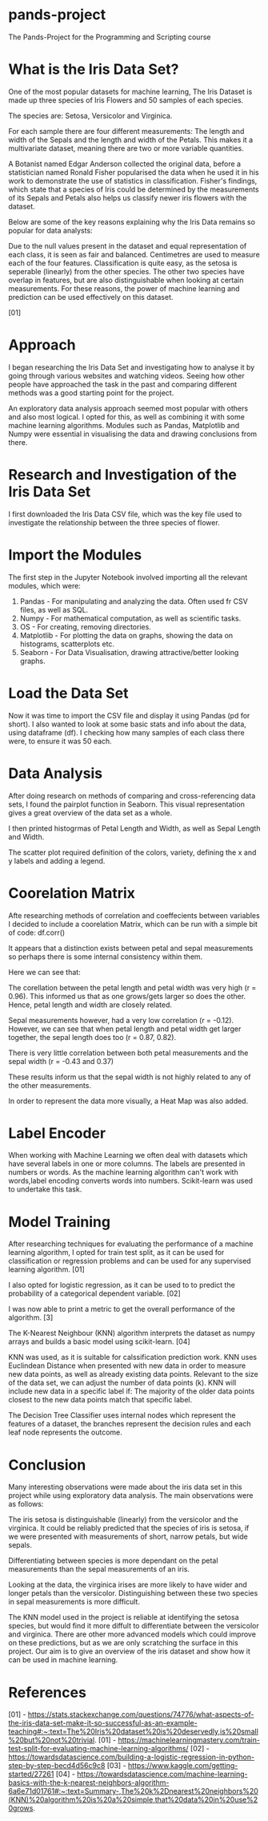 # pands-project
The Pands-Project for the Programming and Scripting course

# What is the Iris Data Set?

One of the most popular datasets for machine learning, The Iris Dataset is made up three species of Iris Flowers and 50 samples of each species.

The species are: Setosa, Versicolor and Virginica.

For each sample there are four different measurements:  The length and width of the Sepals and the length and width of the Petals.  This makes it a multivariate dataset, meaning there are two or more variable quantities.

A Botanist named Edgar Anderson collected the original data, before a statistician named Ronald Fisher popularised the data when he used it in his work to demonstrate the use of statistics in classification.  Fisher's findings, which state that a species of Iris could be determined by the measurements of its Sepals and Petals also helps us classify newer iris flowers with the dataset.

Below are some of the key reasons explaining why the Iris Data remains so popular for data analysts:

Due to the null values present in the dataset and equal representation of each class, it is seen as fair and balanced.  Centimetres are used to measure each of the four features.  Classification is quite easy, as the setosa is seperable (linearly) from the other species.  The other two species have overlap in features, but are also distinguishable when looking at certain measurements.  For these reasons, the power of machine learning and prediction can be used effectively on this dataset.  


[01]

# Approach

I began researching the Iris Data Set and investigating how to analyse it by going through various websites and watching videos. Seeing how other people have approached the task in the past and comparing different methods was a good starting point for the project.

An exploratory data analysis approach seemed most popular with others and also most logical.  I opted for this, as well as combining it with some machine learning algorithms.  Modules such as Pandas, Matplotlib and Numpy were essential in visualising the data and drawing conclusions from there. 

# Research and Investigation of the Iris Data Set

I first downloaded the Iris Data CSV file, which was the key file used to investigate the relationship between the three species of flower. 

# Import the Modules

The first step in the Jupyter Notebook involved importing all the relevant modules, which were:

1) Pandas - For manipulating and analyzing the data. Often used fr CSV files, as well as SQL.
2) Numpy - For mathematical computation, as well as scientific tasks.
3) OS - For creating, removing directories.
4) Matplotlib - For plotting the data on graphs, showing the data on histograms, scatterplots etc.
5) Seaborn - For Data Visualisation, drawing attractive/better looking graphs.

# Load the Data Set

Now it was time to import the CSV file and display it using Pandas (pd for short).
I also wanted to look at some basic stats and info about the data, using dataframe (df).
I checking how many samples of each class there were, to ensure it was 50 each.

# Data Analysis

After doing research on methods of comparing and cross-referencing data sets, I found the pairplot function in Seaborn.  This visual representation gives a great overview of the data set as a whole. 

I then printed histogrmas of Petal Length and Width, as well as Sepal Length and Width.  

The scatter plot required definition of the colors, variety, defining the x and y labels and adding a legend.

# Coorelation Matrix

Afte researching methods of correlation and coeffecients between variables I decided to include a coorelation Matrix, which can be run with a simple bit of code: df.corr() 

It appears that a distinction exists between petal and sepal measurements so perhaps there is some internal consistency within them. 

Here we can see that:

The corellation between the petal length and petal width was very high (r = 0.96).  This informed us that as one grows/gets larger so does the other.  Hence, petal length and width are closely related.

Sepal measurements however, had a very low correlation (r = -0.12).  However, we can see that when petal length and petal width get larger together, the sepal length does too (r = 0.87, 0.82).

There is very little correlation between both petal measurements and the sepal width (r = -0.43 and 0.37)

These results inform us that the sepal width is not highly related to any of the other measurements. 

In order to represent the data more visually, a Heat Map was also added.

# Label Encoder

When working with Machine Learning we often deal with datasets which have several labels in one or more columns.  The labels are presented in numbers or words.  As the machine learning algorithm can't work with words,label encoding converts words into numbers.  Scikit-learn was used to undertake this task.

# Model Training

After researching techniques for evaluating the performance of a machine learning algorithm, I opted for train test split, as it can be used for classification or regression problems and can be used for any supervised learning algorithm. [01]

I also opted for logistic regression, as it can be used to to predict the probability of a categorical dependent variable. [02]

I was now able to print a metric to get the overall performance of the algorithm.  [3]

The K-Nearest Neighbour (KNN) algorithm interprets the dataset as numpy arrays and builds a basic model using scikit-learn.  [04]

KNN was used, as it is suitable for calssification prediction work.  KNN uses Euclindean Distance when presented with new data in order to measure new data points, as well as already existing data points.  Relevant to the size of the data set, we can adjust the number of data points (k).  KNN will include new data in a specific label if: The majority of the older data points closest to the new data points match that specific label.

The Decision Tree Classifier uses internal nodes which represent the features of a dataset, the branches represent the decision rules and each leaf node represents the outcome.






# Conclusion

Many interesting observations were made about the iris data set in this project while using exploratory data analysis.  The main observations were as follows:

The iris setosa is distinguishable (linearly) from the versicolor and the virginica.
It could be reliably predicted that the species of iris is setosa, if we were presented with measurements of short, narrow petals, but wide sepals.

Differentiating between species is more dependant on the petal measurements than the sepal measurements of an iris.

Looking at the data, the virginica irises are more likely to have wider and longer petals than the versicolor.
Distinguishing between these two species in sepal measurements is more difficult.

The KNN model used in the project is reliable at identifying the setosa species, but would find it more diffult to differentiate between the versicolor and virginica. There are other more advanced models which could improve on these predictions, but as we are only scratching the surface in this project.  Our aim is to give an overview of the iris dataset and show how it can be used in machine learning.

# References

[01] - https://stats.stackexchange.com/questions/74776/what-aspects-of-the-iris-data-set-make-it-so-successful-as-an-example-teaching#:~:text=The%20Iris%20dataset%20is%20deservedly,is%20small%20but%20not%20trivial.
[01] - https://machinelearningmastery.com/train-test-split-for-evaluating-machine-learning-algorithms/
[02] - https://towardsdatascience.com/building-a-logistic-regression-in-python-step-by-step-becd4d56c9c8
[03] - https://www.kaggle.com/getting-started/27261
[04] - https://towardsdatascience.com/machine-learning-basics-with-the-k-nearest-neighbors-algorithm-6a6e71d01761#:~:text=Summary-,The%20k%2Dnearest%20neighbors%20(KNN)%20algorithm%20is%20a%20simple,that%20data%20in%20use%20grows.





